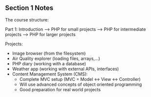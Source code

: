 ## Section 1 Notes

The course structure:

Part 1: Introduction --> PHP for small projects --> PHP for intermediate projects --> PHP for larger projects

Projects:
- Image browser (from the filesystem)
- Air Quality explorer (loading files, arrays,...)
- PHP diary (working with a database)
- Weather app (working with external APIs, interfaces)
- Content Management System (CMS):
    - Complete MVC setup
        (MVC = Model <-> View <-> Controller)
    - Will use advanced concepts of object oriented programming
    - Good preparation for real world projects